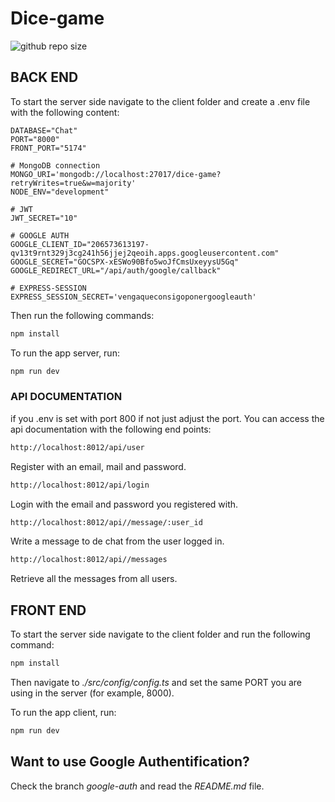 # Dice-game

![github repo size](https://img.shields.io/github/repo-size/GalisGalisteo/sprint7_chat)


## BACK END

To start the server side navigate to the client folder and create a .env file with the following content:

```env
DATABASE="Chat"
PORT="8000"
FRONT_PORT="5174"

# MongoDB connection
MONGO_URI='mongodb://localhost:27017/dice-game?retryWrites=true&w=majority'
NODE_ENV="development"

# JWT
JWT_SECRET="10"

# GOOGLE AUTH
GOOGLE_CLIENT_ID="206573613197-qv13t9rnt329j3cg241h56jjej2qeoih.apps.googleusercontent.com"
GOOGLE_SECRET="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"
GOOGLE_REDIRECT_URL="/api/auth/google/callback"

# EXPRESS-SESSION
EXPRESS_SESSION_SECRET='vengaqueconsigoponergoogleauth'
```

Then run the following commands:

```bash
npm install
```

To run the app server, run:

```bash
npm run dev
```


### API DOCUMENTATION

if you .env is set with port 800 if not just adjust the port. You can access the api documentation with the following end points:

```bash
http://localhost:8012/api/user
```

Register with an email, mail and password.


```bash
http://localhost:8012/api/login
```

Login with the email and password you registered with.


```bash
http://localhost:8012/api//message/:user_id
```

Write a message to de chat from the user logged in.


```bash
http://localhost:8012/api//messages
```

Retrieve all the messages from all users.


## FRONT END

To start the server side navigate to the client folder and run the following command:

```bash
npm install
```

Then navigate to _./src/config/config.ts_ and set the same PORT you are using in the server (for example, 8000).

To run the app client, run:

```bash
npm run dev
```

## Want to use Google Authentification?

Check the branch _google-auth_ and read the _README.md_ file.